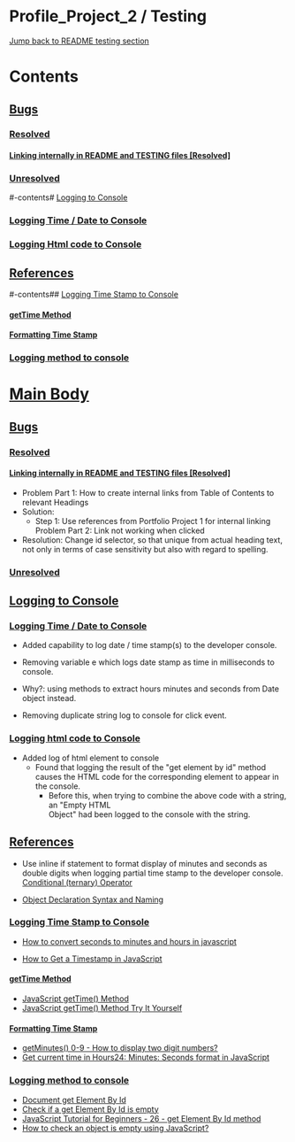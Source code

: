 # Profile_Project_2 / Testing
[Jump back to README testing section](README.md/#testing-md-file-origin-link) <a id="testing-md-file-link"></a>

# Contents
## [Bugs](#bugs-link) <a id="bugs-link-contents"></a>
### [Resolved](#resolved-link) <a id="resolved-link-contents"></a>
#### [Linking internally in README and TESTING files [Resolved]](#linking-internally-in-readme-and-testing-files-resolved-link) <a id="linking-internally-in-readme-and-testing-files-resolved-link-contents"></a>
### [Unresolved](#unresolved-link) <a id="unresolved-link-contents"></a>
#-contents# [Logging to Console](#logging-to-console-link) <a id="logging-to-console-link-contents"></a>
### [Logging Time / Date to Console](#logging-time-date-to-console-link) <a id="logging-time-date-to-console-link-contents"></a>
### [Logging Html code to Console](#logging-html-code-to-console-link) <a id="logging-html-code-to-console-link-contents"></a>
## [References](#references-link) <a id="references-link"></a>
#-contents## [Logging Time Stamp to Console](#logging-time-stamp-to-console-link) <a id="logging-time-stamp-to-console-link-contents"></a>
#### [getTime Method](#get-time-method-link) <a id="get-time-method-link-contents"></a>
#### [Formatting Time Stamp](#formatting-time-stamp-link) <a id="formatting-time-stamp-link-contents"></a>
### [Logging method to console](#logging-method-to-console-link) <a id="logging-method-to-console-link-contents"></a>


# [Main Body](#main-body-link-contents)<a id="main-body-link"></a>
## [Bugs](#bugs-link-contents)<a id="bugs-link"></a>
### [Resolved](#resolved-link-contents)<a id="resolved-link"></a>
#### [Linking internally in README and TESTING files [Resolved]](#linking-internally-in-readme-and-testing-files-resolved-link-contents)<a id="linking-internally-in-readme-and-testing-files-link"></a>

- Problem Part 1: How to create internal links from Table of Contents to relevant Headings
- Solution:
  - Step 1: Use references from Portfolio Project 1 for internal linking
Problem Part 2: Link not working when clicked
- Resolution: Change id selector, so that unique from actual heading text, not only in terms of case sensitivity but also with regard to spelling.

### [Unresolved](#unresolved-link-contents) <a id="unresolved-link"></a>

## [Logging to Console](#logging-to-console-link-contents) <a id="logging-to-console-link"></a>

### [Logging Time / Date to Console](#logging-time-date-to-console-link-contents) <a id="logging-time-date-to-console-link"></a>

- Added capability to log date / time stamp(s) to the developer console.

- Removing variable e which logs date stamp as time in milliseconds to console.
- Why?: using methods to extract hours minutes and seconds from Date object instead.

- Removing duplicate string log to console for click event.

### [Logging html code to Console](#logging-html-code-to-console-link-contents) <a id="logging-html-code-to-console-link"></a>

- Added log of html element to console
    - Found that logging the result of the "get element by id" method causes the 
      HTML code for the corresponding element to appear in the console.
        - Before this, when trying to combine the above code with a string, an "Empty HTML     
          Object" had been logged to the console with the string.

## [References](#references-link-contents) <a id="references-link"></a>

- Use inline if statement to format display of minutes and seconds as double digits when logging partial time stamp to the developer console.  [Conditional (ternary) Operator](https://stackoverflow.com/questions/10270351/how-to-write-an-inline-if-statement-in-javascript)

- [Object Declaration Syntax and Naming](https://stackoverflow.com/questions/14339555/javascript-declare-variable-inside-object-declaration)

### [Logging Time Stamp to Console](#logging-time-stamp-to-console-link-contents) <a id="logging-time-stamp-to-console-link"></a>

- [How to convert seconds to minutes and hours in javascript](https://stackoverflow.com/questions/37096367/how-to-convert-seconds-to-minutes-and-hours-in-javascript)

- [How to Get a Timestamp in JavaScript](https://www.w3docs.com/snippets/javascript/how-to-get-a-timestamp-in-javascript.html)

#### [getTime Method](#get-time-method-link-contents) <a id="get-time-method-link"></a>

- [JavaScript getTime() Method](https://www.w3schools.com/jsref/jsref_gettime.asp)
- [JavaScript getTime() Method Try It Yourself](https://www.w3schools.com/jsref/tryit.asp?filename=tryjsref_gettime)

#### [Formatting Time Stamp](#formatting-time-stamp-link-contents) <a id="formatting-time-stamp-link"></a>

- [getMinutes() 0-9 - How to display two digit numbers?](https://stackoverflow.com/questions/8935414/getminutes-0-9-how-to-display-two-digit-numbers)
- [Get current time in Hours24: Minutes: Seconds format in JavaScript](https://www.includehelp.com/code-snippets/get-current-time-in-hours24-minutes-seconds-format-in-javascript.aspx)

### [Logging method to console](#logging-method-to-console-link-contents) <a id="logging-method-to-console-link"></a>

- [Document get Element By Id](https://developer.mozilla.org/en-US/docs/Web/API/Document/getElementById)
- [Check if a get Element By Id is empty](https://stackoverflow.com/questions/43441082/check-if-a-getelementbyid-is-empty)
- [JavaScript Tutorial for Beginners - 26 - get Element By Id method](https://youtu.be/h4-6JOQX9v4?t=325)
- [How to check an object is empty using JavaScript?](https://www.geeksforgeeks.org/how-to-check-an-object-is-empty-using-javascript/)